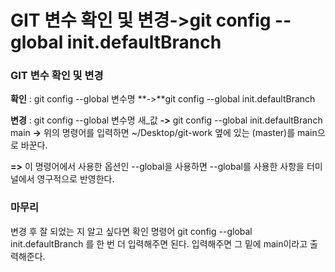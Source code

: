 # GIT 변수 확인 및 변경->git config --global init.defaultBranch

### GIT 변수 확인 및 변경
**확인** : git config --global 변수명
**->**git config --global init.defaultBranch

**변경** : git config --global 변수명 새_값
**->** git config --global init.defaultBranch main
**->** 위의 명령어를 입력하면  ~/Desktop/git-work 옆에 있는 (master)를 main으로 바꾼다.

**=>** 이 명령어에서 사용한 옵션인 --global을 사용하면 --global를 사용한 사항을 터미널에서 영구적으로 반영한다.

### 마무리
변경 후 잘 되었는 지 알고 싶다면 확인 명령어 git config --global init.defaultBranch 를 한 번 더 입력해주면 된다. 입력해주면 그 밑에 main이라고 출력해준다. 